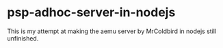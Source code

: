 # psp-adhoc-server-in-nodejs

This is my attempt at making the aemu server by MrColdbird in nodejs still unfinished.
